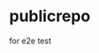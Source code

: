 # publicrepo
for e2e test

































































































































































































































































































































































































































































































































































































































































































































































































































































































































































































































































































































































































































































































































































































































































































































































































































































































































































































































































































































































































































































































































































































































































































































































































































































































































































































































































































































